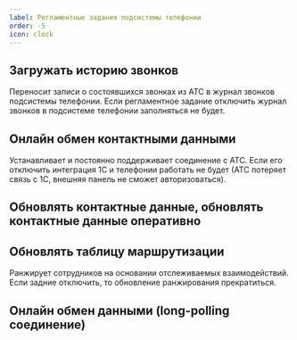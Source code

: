 ```yaml
---
label: Регламентные задания подсистемы телефонии
order: -5
icon: clock
---
```


## Загружать историю звонков

Переносит записи о состоявшихся звонках из АТС в журнал звонков подсистемы телефонии.
Если регламентное задание отключить журнал звонков в подсистеме телефонии заполняться не будет.

## Онлайн обмен контактными данными
Устанавливает и постоянно поддерживает соединение с АТС. 
Если его отключить интеграция 1С и телефонии работать не будет (АТС потеряет связь с 1С, внешняя панель не сможет авторизоваться).

## Обновлять контактные данные, обновлять контактные данные оперативно 

## Обновлять таблицу маршрутизации
Ранжирует сотрудников на основании отслеживаемых взаимодействий. Если задние отключить, то обновление ранжирования прекратиться.

## Онлайн обмен данными (long-polling соединение)